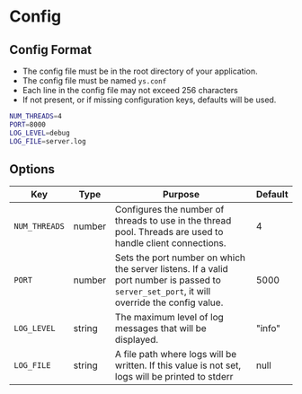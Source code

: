 # Config

## Config Format

* The config file must be in the root directory of your application.
* The config file must be named `ys.conf`
* Each line in the config file may not exceed 256 characters
* If not present, or if missing configuration keys, defaults will be used.

```sh
NUM_THREADS=4
PORT=8000
LOG_LEVEL=debug
LOG_FILE=server.log
```

## Options

|Key|Type|Purpose|Default|
|-|-|-|-|
|`NUM_THREADS`|number|Configures the number of threads to use in the thread pool. Threads are used to handle client connections.|4|
|`PORT`|number|Sets the port number on which the server listens. If a valid port number is passed to `server_set_port`, it will override the config value.|5000|
|`LOG_LEVEL`|string|The maximum level of log messages that will be displayed. |"info"|"debug"|"verbose"|
|`LOG_FILE`|string|A file path where logs will be written. If this value is not set, logs will be printed to stderr|null|
